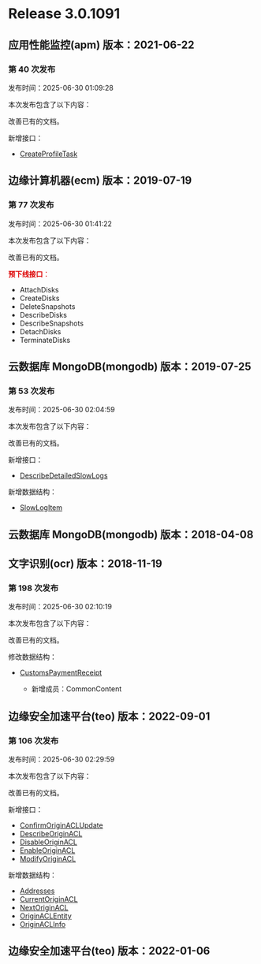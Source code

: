 # Release 3.0.1091

## 应用性能监控(apm) 版本：2021-06-22

### 第 40 次发布

发布时间：2025-06-30 01:09:28

本次发布包含了以下内容：

改善已有的文档。

新增接口：

* [CreateProfileTask](https://cloud.tencent.com/document/api/1463/120402)



## 边缘计算机器(ecm) 版本：2019-07-19

### 第 77 次发布

发布时间：2025-06-30 01:41:22

本次发布包含了以下内容：

改善已有的文档。

<font color="#dd0000">**预下线接口**：</font>

* AttachDisks
* CreateDisks
* DeleteSnapshots
* DescribeDisks
* DescribeSnapshots
* DetachDisks
* TerminateDisks



## 云数据库 MongoDB(mongodb) 版本：2019-07-25

### 第 53 次发布

发布时间：2025-06-30 02:04:59

本次发布包含了以下内容：

改善已有的文档。

新增接口：

* [DescribeDetailedSlowLogs](https://cloud.tencent.com/document/api/240/120403)

新增数据结构：

* [SlowLogItem](https://cloud.tencent.com/document/api/240/38576#SlowLogItem)



## 云数据库 MongoDB(mongodb) 版本：2018-04-08



## 文字识别(ocr) 版本：2018-11-19

### 第 198 次发布

发布时间：2025-06-30 02:10:19

本次发布包含了以下内容：

改善已有的文档。

修改数据结构：

* [CustomsPaymentReceipt](https://cloud.tencent.com/document/api/866/33527#CustomsPaymentReceipt)

	* 新增成员：CommonContent




## 边缘安全加速平台(teo) 版本：2022-09-01

### 第 106 次发布

发布时间：2025-06-30 02:29:59

本次发布包含了以下内容：

改善已有的文档。

新增接口：

* [ConfirmOriginACLUpdate](https://cloud.tencent.com/document/api/1552/120409)
* [DescribeOriginACL](https://cloud.tencent.com/document/api/1552/120408)
* [DisableOriginACL](https://cloud.tencent.com/document/api/1552/120407)
* [EnableOriginACL](https://cloud.tencent.com/document/api/1552/120406)
* [ModifyOriginACL](https://cloud.tencent.com/document/api/1552/120405)

新增数据结构：

* [Addresses](https://cloud.tencent.com/document/api/1552/80721#Addresses)
* [CurrentOriginACL](https://cloud.tencent.com/document/api/1552/80721#CurrentOriginACL)
* [NextOriginACL](https://cloud.tencent.com/document/api/1552/80721#NextOriginACL)
* [OriginACLEntity](https://cloud.tencent.com/document/api/1552/80721#OriginACLEntity)
* [OriginACLInfo](https://cloud.tencent.com/document/api/1552/80721#OriginACLInfo)



## 边缘安全加速平台(teo) 版本：2022-01-06



